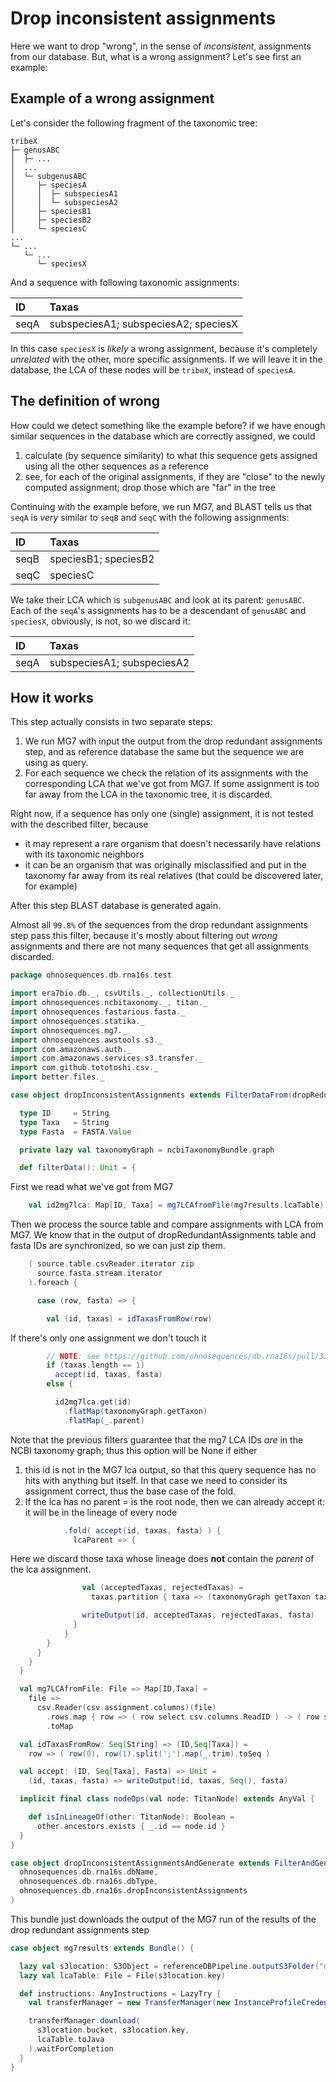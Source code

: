 
# Drop inconsistent assignments

Here we want to drop "wrong", in the sense of *inconsistent*, assignments from our database. But, what is a wrong assignment? Let's see first an example:

## Example of a wrong assignment

Let's consider the following fragment of the taxonomic tree:

```
tribeX
├─ genusABC
│  ├─ ...
│  ...
│  └─ subgenusABC
│     ├─ speciesA
│     │  ├─ subspeciesA1
│     │  └─ subspeciesA2
│     ├─ speciesB1
│     ├─ speciesB2
│     └─ speciesC
...
└─ ...
   └─ ...
      └─ speciesX
```

And a sequence with following taxonomic assignments:

| ID   | Taxas                                |
|:-----|:-------------------------------------|
| seqA | subspeciesA1; subspeciesA2; speciesX |

In this case `speciesX` is *likely* a wrong assignment, because it's completely *unrelated* with the other, more specific assignments. If we will leave it in the database, the LCA of these nodes will be `tribeX`, instead of `speciesA`.

## The definition of wrong

How could we detect something like the example before? if we have enough similar sequences in the database which are correctly assigned, we could

1. calculate (by sequence similarity) to what this sequence gets assigned using all the other sequences as a reference
2. see, for each of the original assignments, if they are "close" to the newly computed assignment; drop those which are "far" in the tree

Continuing with the example before, we run MG7, and BLAST tells us that `seqA` is *very* similar to `seqB` and `seqC` with the following assignments:

| ID   | Taxas                |
|:-----|:---------------------|
| seqB | speciesB1; speciesB2 |
| seqC | speciesC             |

We take their LCA which is `subgenusABC` and look at its parent: `genusABC`. Each of the `seqA`'s assignments has to be a descendant of `genusABC` and `speciesX`, obviously, is not, so we discard it:

| ID   | Taxas                      |
|:-----|:---------------------------|
| seqA | subspeciesA1; subspeciesA2 |

## How it works

This step actually consists in two separate steps:

1. We run MG7 with input the output from the drop redundant assignments step, and as reference database the same but the sequence we are using as query.
2. For each sequence we check the relation of its assignments with the corresponding LCA that we've got from MG7. If some assignment is too far away from the LCA in the taxonomic tree, it is discarded.

  Right now, if a sequence has only one (single) assignment, it is not tested with the described filter, because

  + it may represent a rare organism that doesn't necessarily have relations with its taxonomic neighbors
  + it can be an organism that was originally misclassified and put in the taxonomy far away from its real relatives (that could be discovered later, for example)

  After this step BLAST database is generated again.

Almost all `99.8%` of the sequences from the drop redundant assignments step pass  this filter, because it's mostly about filtering out *wrong* assignments and there are not many sequences that get all assignments discarded.


```scala
package ohnosequences.db.rna16s.test

import era7bio.db._, csvUtils._, collectionUtils._
import ohnosequences.ncbitaxonomy._, titan._
import ohnosequences.fastarious.fasta._
import ohnosequences.statika._
import ohnosequences.mg7._
import ohnosequences.awstools.s3._
import com.amazonaws.auth._
import com.amazonaws.services.s3.transfer._
import com.github.tototoshi.csv._
import better.files._

case object dropInconsistentAssignments extends FilterDataFrom(dropRedundantAssignments)(deps = mg7results, ncbiTaxonomyBundle) {

  type ID     = String
  type Taxa   = String
  type Fasta  = FASTA.Value

  private lazy val taxonomyGraph = ncbiTaxonomyBundle.graph

  def filterData(): Unit = {
```

First we read what we've got from MG7

```scala
    val id2mg7lca: Map[ID, Taxa] = mg7LCAfromFile(mg7results.lcaTable)
```

Then we process the source table and compare assignments with LCA from MG7. We know that in the output of dropRedundantAssignments table and fasta IDs are synchronized, so we can just zip them.

```scala
    ( source.table.csvReader.iterator zip
      source.fasta.stream.iterator
    ).foreach {

      case (row, fasta) => {

        val (id, taxas) = idTaxasFromRow(row)
```

If there's only one assignment we don't touch it

```scala
        // NOTE: see https://github.com/ohnosequences/db.rna16s/pull/32#discussion_r71972097 for the reasons
        if (taxas.length == 1)
          accept(id, taxas, fasta)
        else {

          id2mg7lca.get(id)
            .flatMap(taxonomyGraph.getTaxon)
            .flatMap(_.parent)
```


Note that the previous filters guarantee that the mg7 LCA IDs *are* in the NCBI taxonomy graph; thus this option will be None if either

1. this id is not in the MG7 lca output, so that this query sequence has no hits with anything but itself. In that case we need to consider its assignment correct, thus the base case of the fold.
2. If the lca has no parent = is the root node, then we can already accept it: it will be in the lineage of every node


```scala
            .fold( accept(id, taxas, fasta) ) {
              lcaParent => {
```

Here we discard those taxa whose lineage does **not** contain the *parent* of the lca assignment.

```scala
                val (acceptedTaxas, rejectedTaxas) =
                  taxas.partition { taxa => (taxonomyGraph getTaxon taxa).fold(false)( lcaParent isInLineageOf _ ) }

                writeOutput(id, acceptedTaxas, rejectedTaxas, fasta)
              }
            }
        }
      }
    }
  }

  val mg7LCAfromFile: File => Map[ID,Taxa] =
    file =>
      csv.Reader(csv.assignment.columns)(file)
        .rows.map { row => ( row select csv.columns.ReadID ) -> ( row select csv.columns.Taxa ) }
        .toMap

  val idTaxasFromRow: Seq[String] => (ID,Seq[Taxa]) =
    row => ( row(0), row(1).split(';').map(_.trim).toSeq )

  val accept: (ID, Seq[Taxa], Fasta) => Unit =
    (id, taxas, fasta) => writeOutput(id, taxas, Seq(), fasta)

  implicit final class nodeOps(val node: TitanNode) extends AnyVal {

    def isInLineageOf(other: TitanNode): Boolean =
      other.ancestors.exists { _.id == node.id }
  }
}

case object dropInconsistentAssignmentsAndGenerate extends FilterAndGenerateBlastDB(
  ohnosequences.db.rna16s.dbName,
  ohnosequences.db.rna16s.dbType,
  ohnosequences.db.rna16s.dropInconsistentAssignments
)
```

This bundle just downloads the output of the MG7 run of the results of the drop redundant assignments step

```scala
case object mg7results extends Bundle() {

  lazy val s3location: S3Object = referenceDBPipeline.outputS3Folder("merge") / "refdb.lca.csv"
  lazy val lcaTable: File = File(s3location.key)

  def instructions: AnyInstructions = LazyTry {
    val transferManager = new TransferManager(new InstanceProfileCredentialsProvider())

    transferManager.download(
      s3location.bucket, s3location.key,
      lcaTable.toJava
    ).waitForCompletion
  }
}

```




[test/scala/dropRedundantAssignments.scala]: dropRedundantAssignments.scala.md
[test/scala/runBundles.scala]: runBundles.scala.md
[test/scala/mg7pipeline.scala]: mg7pipeline.scala.md
[test/scala/compats.scala]: compats.scala.md
[test/scala/dropInconsistentAssignments.scala]: dropInconsistentAssignments.scala.md
[test/scala/pick16SCandidates.scala]: pick16SCandidates.scala.md
[main/scala/package.scala]: ../../main/scala/package.scala.md
[main/scala/release.scala]: ../../main/scala/release.scala.md